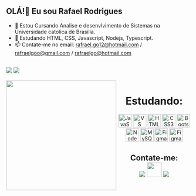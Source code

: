 ## OLÁ!👋 Eu sou Rafael Rodrigues
- 🔭 Estou Cursando Analise e desenvlvimento de Sistemas na Universidade catolica de Brasilia.
- 🌱 Estudando HTML, CSS, Javascript, Nodejs, Typescript.
- 📫 Contate-me no email: rafrael.go12@hotmail.com / rafraelgoo@gmail.com / rafraelgo@hotmail.com
<br/>
    <a href="https://github.com/RafaelElsuke/github-readme-stats"><img src="https://github-readme-stats.vercel.app/api?username=RafaelElsuke&show_icons=true&count_private=true&theme=react&hide_border=true&bg_color=0D1117" /></a>
  <a href="https://github.com/RafaelElsuke/github-readme-stats"><img  src="https://github-readme-stats.vercel.app/api/top-langs/?username=RafaelElsuke&langs_count=8&count_private=true&layout=compact&theme=react&hide_border=true&bg_color=0D1117" /></a>
  <br/>

<div  align="center"> 
  <div style="display: inline_block"><br>
    <img align="left" src="https://media.giphy.com/media/HQHwvSBSy7s0AXOlWt/giphy.gif" width="300"/>
    <h1 align="center"> Estudando:</h1>
   <p>
  <img  src="https://raw.githubusercontent.com/danielcranney/readme-generator/main/public/icons/skills/javascript-colored.svg" width="36" height="36" alt="JavaScript" />
  <img  src="https://raw.githubusercontent.com/danielcranney/readme-generator/main/public/icons/skills/visualstudiocode.svg" width="36" height="36" alt="VS Code" />
  <img  src="https://raw.githubusercontent.com/danielcranney/readme-generator/main/public/icons/skills/html5-colored.svg" width="36" height="36" alt="HTML5" />
  <img  src="https://raw.githubusercontent.com/danielcranney/readme-generator/main/public/icons/skills/css3-colored.svg" width="36" height="36" alt="CSS3" />
  <img  src="https://raw.githubusercontent.com/danielcranney/readme-generator/main/public/icons/skills/bootstrap-colored.svg" width="36" height="36" alt="Bootstrap" />
  <img src="https://raw.githubusercontent.com/danielcranney/readme-generator/main/public/icons/skills/nodejs-colored.svg" width="36" height="36" alt="NodeJS" />
  <img  src="https://raw.githubusercontent.com/danielcranney/readme-generator/main/public/icons/skills/mysql-colored.svg" width="36" height="36" alt="MySQL" />
  <img  src="https://raw.githubusercontent.com/danielcranney/readme-generator/main/public/icons/skills/figma-colored.svg" width="36" height="36" alt="Figma" />
  <img  src="https://img.shields.io/badge/PHP-777BB4?style=for-the-badge&logo=php&logoColor=white"  height="36" alt="Figma" />
       
</p>
<h2>Contate-me:<br>
  <a href = "https://twitter.com/RafaelRafraelgo"><img src="https://img.icons8.com/fluent/48/000000/twitter.png"/></a>
  <img src="https://raw.githubusercontent.com/danielcranney/readme-generator/main/public/icons/socials/discord.svg" width="40" height="40" />
  <img src="https://img.shields.io/badge/Gmail-D14836?style=for-the-badge&logo=gmail&logoColor=white"/>
</h2>
    
   </div>
  
